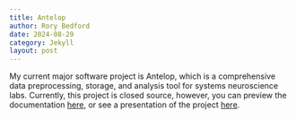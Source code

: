```yaml
---
title: Antelop
author: Rory Bedford
date: 2024-08-29
category: Jekyll
layout: post
---
```


My current major software project is Antelop, which is a comprehensive data preprocessing, storage, and analysis tool for systems neuroscience labs. Currently, this project is closed source, however, you can preview the documentation [here](https://antelope.readthedocs.io/en/latest/), or see a presentation of the project [here](../../assets/antelop-short.html).
